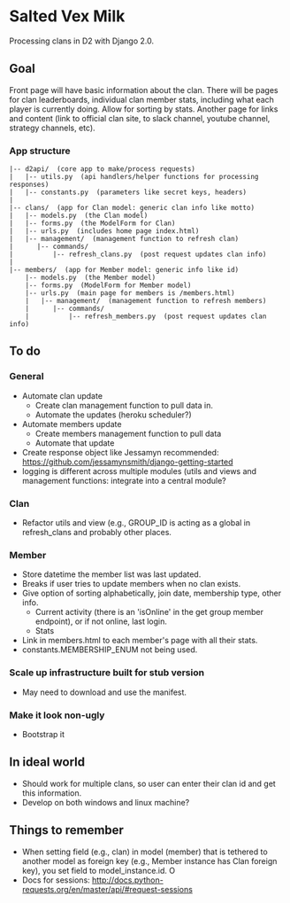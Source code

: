 # Salted Vex Milk
Processing clans in D2 with Django 2.0.

## Goal
Front page will have basic information about the clan. There will be pages for clan leaderboards, individual clan member stats, including what each player is currently doing.  Allow for sorting by stats. Another page for links and content (link to official clan site, to slack channel, youtube channel, strategy channels, etc).

### App structure
    |-- d2api/  (core app to make/process requests)   
    |   |-- utils.py  (api handlers/helper functions for processing responses)    
    |   |-- constants.py  (parameters like secret keys, headers)    
    |       
    |-- clans/  (app for Clan model: generic clan info like motto)    
    |   |-- models.py  (the Clan model)    
    |   |-- forms.py  (the ModelForm for Clan)    
    |   |-- urls.py  (includes home page index.html)    
    |   |-- management/  (management function to refresh clan)
    |      |-- commands/  
    |          |-- refresh_clans.py  (post request updates clan info)
    |    
    |-- members/  (app for Member model: generic info like id)     
        |-- models.py  (the Member model)    
        |-- forms.py  (ModelForm for Member model)    
        |-- urls.py  (main page for members is /members.html)     
        |   |-- management/  (management function to refresh members)
        |      |-- commands/
        |          |-- refresh_members.py  (post request updates clan info)

## To do
### General
- Automate clan update
    - Create clan management function to pull data in.
    - Automate the updates (heroku scheduler?)
- Automate members update
    - Create members management function to pull data
    - Automate that update
- Create response object like Jessamyn recommended:
    https://github.com/jessamynsmith/django-getting-started
- logging is different across multiple modules (utils and views and management
   functions: integrate into a central module?

### Clan
- Refactor utils and view (e.g., GROUP_ID is acting as a global in
    refresh_clans and probably other places.

### Member
- Store datetime the member list was last updated.
- Breaks if user tries to update members when no clan exists.
- Give option of sorting alphabetically, join date, membership type, other info.
    - Current activity (there is an 'isOnline' in the get group member endpoint), or if not online, last login.
    - Stats
- Link in members.html to each member's page with all their stats.
- constants.MEMBERSHIP_ENUM not being used.

### Scale up infrastructure built for stub version
- May need to download and use the manifest.

### Make it look non-ugly
- Bootstrap it

## In ideal world
- Should work for multiple clans, so user can enter their clan id and get this information.
- Develop on both windows and linux machine?

## Things to remember
- When setting field (e.g., clan) in model (member) that is tethered to another model as foreign key (e.g., Member instance has Clan foreign key), you set field to model_instance.id. O
- Docs for sessions: http://docs.python-requests.org/en/master/api/#request-sessions
